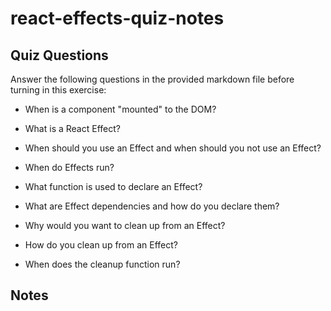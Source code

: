 # react-effects-quiz-notes

## Quiz Questions

Answer the following questions in the provided markdown file before turning in this exercise:

- When is a component "mounted" to the DOM?

- What is a React Effect?

- When should you use an Effect and when should you not use an Effect?

- When do Effects run?

- What function is used to declare an Effect?

- What are Effect dependencies and how do you declare them?

- Why would you want to clean up from an Effect?

- How do you clean up from an Effect?

- When does the cleanup function run?

## Notes
